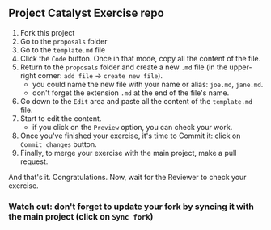## Project Catalyst Exercise repo

1. Fork this project
2. Go to the `proposals` folder
3. Go to the `template.md` file
4. Click the `Code` button. Once in that mode, copy all the content of the file.
5. Return to the `proposals` folder and create a new `.md` file (in the upper-right corner: `add file` -> `create new file`).
   - you could name the new file with your name or alias: `joe.md`, `jane.md`.
   - don't forget the extension `.md` at the end of the file's name.
7. Go down to the `Edit` area and paste all the content of the `template.md` file.
8. Start to edit the content.
   - if you click on the `Preview` option, you can check your work.
9. Once you've finished your exercise, it's time to Commit it: click on `Commit changes` button.
10. Finally, to merge your exercise with the main project, make a pull request.

And that's it. Congratulations. Now, wait for the Reviewer to check your exercise.  

 
### Watch out: don't forget to update your fork by syncing it with the main project (click on `Sync fork`)
 
